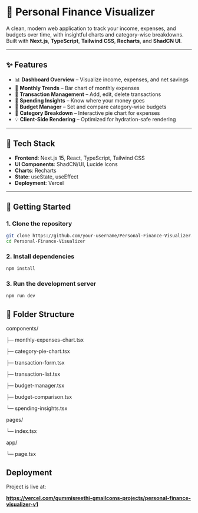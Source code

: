 # 💸 Personal Finance Visualizer

A clean, modern web application to track your income, expenses, and budgets over time, with insightful charts and category-wise breakdowns. Built with **Next.js**, **TypeScript**, **Tailwind CSS**, **Recharts**, and **ShadCN UI**.

---

## ✨ Features

- 📊 **Dashboard Overview** – Visualize income, expenses, and net savings
- 📅 **Monthly Trends** – Bar chart of monthly expenses 
- 🧾 **Transaction Management** – Add, edit, delete transactions
- 🧠 **Spending Insights** – Know where your money goes
- 🎯 **Budget Manager** – Set and compare category-wise budgets
- 🥧 **Category Breakdown** – Interactive pie chart for expenses
- 💡 **Client-Side Rendering** – Optimized for hydration-safe rendering

---

## 🔧 Tech Stack

- **Frontend**: Next.js 15, React, TypeScript, Tailwind CSS
- **UI Components**: ShadCN/UI, Lucide Icons
- **Charts**: Recharts
- **State**: useState, useEffect
- **Deployment**: Vercel

---

## 🚀 Getting Started

### 1. Clone the repository

```bash
git clone https://github.com/your-username/Personal-Finance-Visualizer.git
cd Personal-Finance-Visualizer
```

### 2. Install dependencies
```bash
npm install
```

### 3. Run the development server
```bash
npm run dev
```

## 📁 Folder Structure
components/

  ├─ monthly-expenses-chart.tsx
  
  ├─ category-pie-chart.tsx
  
  ├─ transaction-form.tsx
  
  ├─ transaction-list.tsx
  
  ├─ budget-manager.tsx
  
  ├─ budget-comparison.tsx
  
  └─ spending-insights.tsx
  
pages/

  └─ index.tsx

app/

  └─ page.tsx

## Deployment

Project is live at:

**https://vercel.com/gummisreethi-gmailcoms-projects/personal-finance-visualizer-v1**

